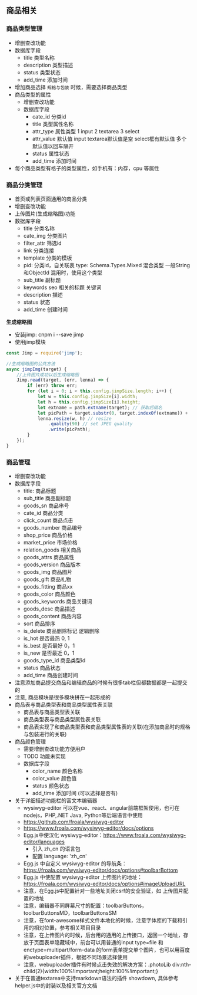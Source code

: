 商品相关
---

### 商品类型管理

- 增删查改功能
- 数据库字段
    * title 类型名称
    * description 类型描述
    * status 类型状态
    * add_time 添加时间
- 增加商品选择 `规格与包装` 时候，需要选择商品类型
- 商品类型的属性
    * 增删查改功能
    * 数据库字段
        * cate_id 分类id
        * title 类型属性名称
        * attr_type 属性类型 1 input 2 textarea 3 select
        * attr_value 默认值 input textarea默认值是空 select框有默认值 多个默认值以回车隔开
        * status 属性状态
        * add_time 添加时间
- 每个商品类型有格子的类型属性，如手机有：内存，cpu 等属性

### 商品分类管理

- 首页或列表页面通用的商品分类
- 增删查改功能
- 上传图片(生成缩略图)功能
- 数据库字段
    * title 分类名称
    * cate_img 分类图片
    * filter_attr 筛选id
    * link 分类连接
    * template 分类的模板
    * pid: 分类id，自关联表 type: Schema.Types.Mixed 混合类型 一般String和ObjectId 混用时，使用这个类型
    * sub_title 副标题
    * keywords seo 相关的标题 关键词
    * description 描述
    * status 状态
    * add_time 创建时间

**生成缩略图**

- 安装jimp: cnpm i --save jimp
- 使用jimp模块

```js
const Jimp = require('jimp');

//生成缩略图的公共方法
async jimpImg(target) {
    //上传图片成功以后生成缩略图
    Jimp.read(target, (err, lenna) => {
        if (err) throw err;
        for (let i = 0; i < this.config.jimpSize.length; i++) {
            let w = this.config.jimpSize[i].width;
            let h = this.config.jimpSize[i].height;
            let extname = path.extname(target); // 获取后缀名
            let picPath = target.substr(0, target.indexOf(extname)) + '_' + w + 'x' + h + extname; // 重新拼接
            lenna.resize(w, h) // resize
                .quality(90) // set JPEG quality
                .write(picPath);
        }
    });
}
```

### 商品管理

- 增删查改功能
- 数据库字段
    * title: 商品标题
    * sub_title 商品副标题
    * goods_sn 商品串号
    * cate_id 商品分类
    * click_count 商品点击
    * goods_number 商品编号
    * shop_price 商品价格
    * market_price 市场价格
    * relation_goods 相关商品
    * goods_attrs 商品属性
    * goods_version 商品版本
    * goods_img 商品图片
    * goods_gift 商品礼物
    * goods_fitting 商品xx
    * goods_color 商品颜色
    * goods_keywords 商品关键词
    * goods_desc 商品描述
    * goods_content 商品内容
    * sort 商品排序
    * is_delete 商品删除标记 逻辑删除
    * is_hot 是否最热 0, 1
    * is_best 是否最好 0，1
    * is_new 是否最近 0，1
    * goods_type_id 商品类型id
    * status 商品状态
    * add_time 商品创建时间
- 注意添加商品提交商品和编辑商品的时候有很多tab栏但都数据都是一起提交的
- 注意, 商品模块是很多模块拼在一起形成的
- 商品表与商品类型表和商品类型属性表关联
    * 商品表与商品类型表关联
    * 商品类型表与商品类型属性表关联
    * 商品表实现了和商品类型表和商品类型属性表的关联(在添加商品时的规格与包装进行的关联)
- 商品颜色管理
    * 需要增删查改功能方便用户
    * TODO 功能未实现
    * 数据库字段
      * color_name 颜色名称
      * color_value 颜色值
      * status 颜色状态
      * add_time 添加时间 (可以选择是否有)
- 关于详细描述功能栏的富文本编辑器
    * wysiwyg-editor 可以在vue、react、angular前端框架使用，也可在nodejs，PHP,.NET Java, Python等后端语言中使用
    * https://github.com/froala/wysiwyg-editor
    * https://www.froala.com/wysiwyg-editor/docs/options
    * Egg.js中使汉化 wysiwyg-editor：https://www.froala.com/wysiwyg-editor/languages
        * 引入 zh_cn 的语言包
        * 配置 language: 'zh_cn'
    * Egg.js 中自定义 wysiwyg-editor 的导航条：https://froala.com/wysiwyg-editor/docs/options#toolbarBottom
    * Egg.js 中使配置 wysiwyg-editor 上传图片的地址：https://froala.com/wysiwyg-editor/docs/options#imageUploadURL
    * 注意，在Egg.js中配置针对一些地址关闭csrf的安全验证，如 上传图片配置的地址
    * 注意，编辑器不同屏幕尺寸的配置：toolbarButtons，toolbarButtonsMD，toolbarButtonsSM
    * 注意，在font-awesome样式文件本地化的时候，注意字体库的下载和引用的相对位置，参考相关项目目录
    * 注意，在上传图片的时候，后台用的通用的上传接口，返回一个地址，存放于页面表单隐藏域中，前台可以用普通的input type=file 和 enctype=multipart/form-data 的form表单提交单个图片，也可以用百度的webuploader插件，根据不同场景选择使用
    * 注意，webuploader插件有时候点击失效的解决方案：.photoLib div:nth-child(2){width:100%!important;height:100%!important;}
- 关于在普通textarea中支持markdown语法的插件 showdown, 具体参考helper.js中的封装以及相关官方文档